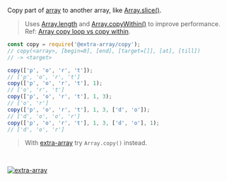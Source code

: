 Copy part of [array] to another array, like [Array.slice()].
> Uses [Array.length] and [Array.copyWithin()] to improve performance.<br>
> Ref: [Array copy loop vs copy within].

```javascript
const copy = require('@extra-array/copy');
// copy(<array>, [begin=0], [end], [target=[]], [at], [till])
// -> <target>

copy(['p', 'o', 'r', 't']);
// ['p', 'o', 'r', 't']
copy(['p', 'o', 'r', 't'], 1);
// ['o', 'r', 't']
copy(['p', 'o', 'r', 't'], 1, 3);
// ['o', 'r']
copy(['p', 'o', 'r', 't'], 1, 3, ['d', 'o']);
// ['d', 'o', 'o', 'r']
copy(['p', 'o', 'r', 't'], 1, 3, ['d', 'o'], 1);
// ['d', 'o', 'r']
```
> With [extra-array] try `Array.copy()` instead.
<br>


[![extra-array](https://i.imgur.com/nwyrmkW.jpg)](https://www.npmjs.com/package/extra-array)

[extra-array]: https://www.npmjs.com/package/extra-array
[array]: https://developer.mozilla.org/en-US/docs/Web/JavaScript/Guide/Indexed_collections
[Array.slice()]: https://developer.mozilla.org/en-US/docs/Web/JavaScript/Reference/Global_Objects/Array/slice
[Array.length]: https://developer.mozilla.org/en-US/docs/Web/JavaScript/Reference/Global_Objects/Array/length
[Array.copyWithin()]: https://developer.mozilla.org/en-US/docs/Web/JavaScript/Reference/Global_Objects/Array/copyWithin
[Array copy loop vs copy within]: https://jsperf.com/array-copy-loop-vs-copy-within
